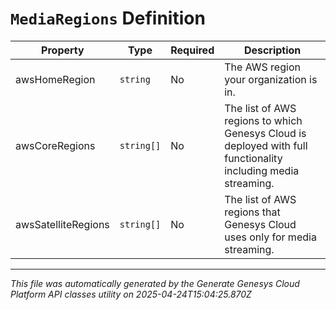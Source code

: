 # `MediaRegions` Definition

| Property | Type | Required | Description |
|----------|------|----------|-------------|
| awsHomeRegion | `string` | No | The AWS region your organization is in. |
| awsCoreRegions | `string[]` | No | The list of AWS regions to which Genesys Cloud is deployed with full functionality including media streaming. |
| awsSatelliteRegions | `string[]` | No | The list of AWS regions that Genesys Cloud uses only for media streaming. |

---

*This file was automatically generated by the Generate Genesys Cloud Platform API classes utility on 2025-04-24T15:04:25.870Z*